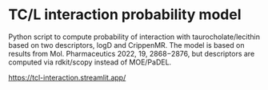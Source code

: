 # TC/L interaction probability model
Python script to compute probability of interaction with taurocholate/lecithin based on two descriptors, logD and CrippenMR.
The model is based on results from Mol. Pharmaceutics 2022, 19, 2868−2876, but descriptors are computed via rdkit/scopy instead of MOE/PaDEL.

https://tcl-interaction.streamlit.app/
